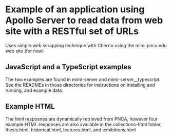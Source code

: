 # Example of an application using Apollo Server to read data from web site with a RESTful set of URLs

Uses simple web scrapping technique with Cherrio using the mimi.pnca.edu web site (for now)

## JavaScript and a TypeScript examples

The two examples are found in mimi-server and mimi-server__typescript. See the READMEs in those directories for instructions on installing and running, and example data.

## Example HTML

The html resposnes are dynamically retrieved from PNCA, however four example HTML responses are also available in the collections-html folder, thesis.html, historical.html, lectures.html, and exhibitions.html
